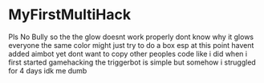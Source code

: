 # MyFirstMultiHack
Pls No Bully so the the glow doesnt work properly dont know why it glows everyone the same color might just try to do a box esp at this point havent added aimbot yet dont want to copy other peoples code like i did when i first started gamehacking the triggerbot is simple but somehow i struggled for 4 days idk me dumb 
